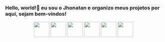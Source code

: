 <h3>Hello, world!👋 eu sou o Jhonatan e organizo meus projetos por aqui, sejam bem-vindos!</h3>

<div align=center><img src="https://cdn.jsdelivr.net/gh/devicons/devicon@latest/icons/javascript/javascript-original.svg" height=50 />
<img src="https://cdn.jsdelivr.net/gh/devicons/devicon@latest/icons/typescript/typescript-original.svg" height=50 />
<img src="https://cdn.jsdelivr.net/gh/devicons/devicon@latest/icons/react/react-original-wordmark.svg" height=50 />
<img src="https://cdn.jsdelivr.net/gh/devicons/devicon@latest/icons/nodejs/nodejs-plain-wordmark.svg" height=50 />
<img src="https://cdn.jsdelivr.net/gh/devicons/devicon@latest/icons/html5/html5-original.svg" height=50 />    
<img src="https://cdn.jsdelivr.net/gh/devicons/devicon@latest/icons/css3/css3-original.svg" height=50 />
</div>
          
          


<!--
**jhonny-sts/jhonny-sts** is a ✨ _special_ ✨ repository because its `README.md` (this file) appears on your GitHub profile.

Here are some ideas to get you started:

- 🔭 I’m currently working on ...
- 🌱 I’m currently learning ...
- 👯 I’m looking to collaborate on ...
- 🤔 I’m looking for help with ...
- 💬 Ask me about ...
- 📫 How to reach me: ...
- 😄 Pronouns: ...
- ⚡ Fun fact: ...
-->
